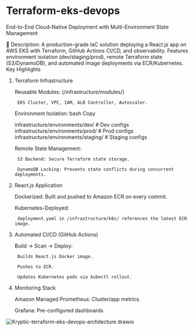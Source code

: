 # Terraform-eks-devops
End-to-End Cloud-Native Deployment with Multi-Environment State Management

🚀 Description:
A production-grade IaC solution deploying a React.js app on AWS EKS with Terraform, GitHub Actions CI/CD, and observability. Features environment isolation (dev/staging/prod), remote Terraform state (S3/DynamoDB), and automated image deployments via ECR/Kubernetes.
Key Highlights
1. Terraform Infrastructure

    Reusable Modules: (/infrastructure/modules/)

        EKS Cluster, VPC, IAM, ALB Controller, Autoscaler.

    Environment Isolation:
    bash
    Copy

    infrastructure/environments/dev/     # Dev configs
    infrastructure/environments/prod/    # Prod configs
    infrastructure/environments/staging/ # Staging configs

    Remote State Management:

        S3 Backend: Secure Terraform state storage.

        DynamoDB Locking: Prevents state conflicts during concurrent deployments.

2. React.js Application

    Dockerized: Built and pushed to Amazon ECR on every commit.

    Kubernetes-Deployed:

        deployment.yaml in /infrastructure/k8s/ references the latest ECR image.

3. Automated CI/CD (GitHub Actions)

    Build → Scan → Deploy:

        Builds React.js Docker image.

        Pushes to ECR.

        Updates Kubernetes pods via kubectl rollout.

4. Monitoring Stack

    Amazon Managed Prometheus: Cluster/app metrics.

    Grafana: Pre-configured dashboards.

![Kryptic-terraform-eks-devops-architecture drawio](https://github.com/user-attachments/assets/82af8fdf-6b75-4c17-bef4-9f2a1c5810d8)
